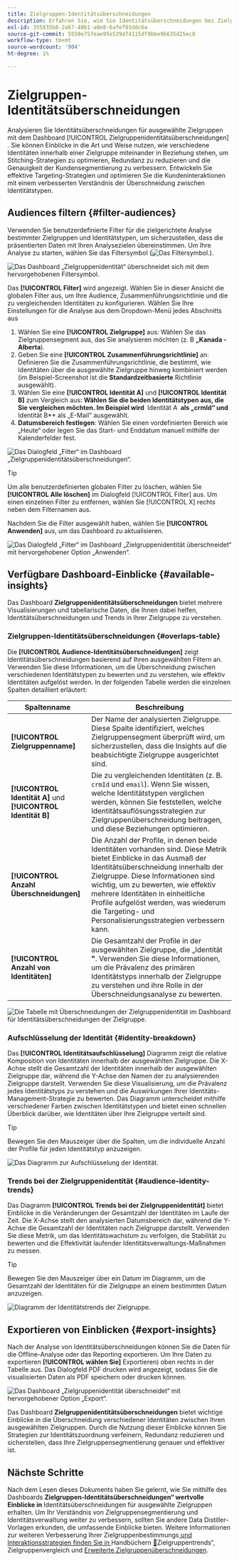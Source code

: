 ```yaml
---
title: Zielgruppen-Identitätsüberschneidungen
description: Erfahren Sie, wie Sie Identitätsüberschneidungen bei Zielgruppen mithilfe des Dashboards Identitätsüberschneidungen bei Zielgruppen analysieren können. Filtern Sie Zielgruppen, geben Sie Zusammenführungsrichtlinien an und untersuchen Sie Identitätsbeziehungen, um datengesteuerte Entscheidungen zu treffen.
exl-id: 355835b8-2a67-40b1-a0e8-6afef01ddc6a
source-git-commit: 5550e757eae95e529d74115df9bbe9b635d25ec8
workflow-type: tm+mt
source-wordcount: '904'
ht-degree: 1%

---
```


# Zielgruppen-Identitätsüberschneidungen

Analysieren Sie Identitätsüberschneidungen für ausgewählte Zielgruppen mit dem Dashboard [!UICONTROL Zielgruppenidentitätsüberschneidungen] . Sie können Einblicke in die Art und Weise nutzen, wie verschiedene Identitäten innerhalb einer Zielgruppe miteinander in Beziehung stehen, um Stitching-Strategien zu optimieren, Redundanz zu reduzieren und die Genauigkeit der Kundensegmentierung zu verbessern. Entwickeln Sie effektive Targeting-Strategien und optimieren Sie die Kundeninteraktionen mit einem verbesserten Verständnis der Überschneidung zwischen Identitätstypen.

## Audiences filtern {#filter-audiences}

Verwenden Sie benutzerdefinierte Filter für die zielgerichtete Analyse bestimmter Zielgruppen und Identitätstypen, um sicherzustellen, dass die präsentierten Daten mit Ihren Analysezielen übereinstimmen. Um Ihre Analyse zu starten, wählen Sie das Filtersymbol (![Das Filtersymbol.](../../../images/icons/filter-icon-white.png)).

![Das Dashboard „Zielgruppenidentität“ überschneidet sich mit dem hervorgehobenen Filtersymbol.](../../images/sql-insights-query-pro-mode/templates/audience-identity-overlaps-filter-icon.png)

Das **[!UICONTROL Filter]** wird angezeigt. Wählen Sie in dieser Ansicht die globalen Filter aus, um Ihre Audience, Zusammenführungsrichtlinie und die zu vergleichenden Identitäten zu konfigurieren. Wählen Sie Ihre Einstellungen für die Analyse aus dem Dropdown-Menü jedes Abschnitts aus

1. Wählen Sie eine **[!UICONTROL Zielgruppe]** aus: Wählen Sie das Zielgruppensegment aus, das Sie analysieren möchten (z. B **„Kanada - Alberta**).
2. Geben Sie eine **[!UICONTROL Zusammenführungsrichtlinie]** an: Definieren Sie die Zusammenführungsrichtlinie, die bestimmt, wie Identitäten über die ausgewählte Zielgruppe hinweg kombiniert werden (im Beispiel-Screenshot ist die **Standardzeitbasierte** Richtlinie ausgewählt).
3. Wählen Sie eine **[!UICONTROL Identität A]** und **[!UICONTROL Identität B]** zum Vergleich aus&#x200B;**: Wählen Sie die beiden Identitätstypen aus, die Sie vergleichen möchten. Im Beispiel wird &#x200B;** Identität A **&#x200B; als „crmId“ und &#x200B;** Identität B** als „E-Mail“ ausgewählt.
4. **Datumsbereich festlegen**: Wählen Sie einen vordefinierten Bereich wie „Heute“ oder legen Sie das Start- und Enddatum manuell mithilfe der Kalenderfelder fest.

![Das Dialogfeld „Filter“ im Dashboard „Zielgruppenidentitätsüberschneidungen“.](../../images/sql-insights-query-pro-mode/templates/audience-identity-overlaps-filters-dialog.png)

>[!TIP]
>
>Um alle benutzerdefinierten globalen Filter zu löschen, wählen Sie **[!UICONTROL Alle löschen]** im Dialogfeld [!UICONTROL Filter] aus. Um einen einzelnen Filter zu entfernen, wählen Sie [!UICONTROL X] rechts neben dem Filternamen aus.

Nachdem Sie die Filter ausgewählt haben, wählen Sie **[!UICONTROL Anwenden]** aus, um das Dashboard zu aktualisieren.

![Das Dialogfeld „Filter“ im Dashboard „Zielgruppenidentität überschneidet“ mit hervorgehobener Option „Anwenden“.](../../images/sql-insights-query-pro-mode/templates/audience-identity-overlaps-apply-filters.png)

## Verfügbare Dashboard-Einblicke {#available-insights}

Das Dashboard **Zielgruppenidentitätsüberschneidungen** bietet mehrere Visualisierungen und tabellarische Daten, die Ihnen dabei helfen, Identitätsüberschneidungen und Trends in Ihrer Zielgruppe zu verstehen.

### Zielgruppen-Identitätsüberschneidungen {#overlaps-table}

Die **[!UICONTROL Audience-Identitätsüberschneidungen]** zeigt Identitätsüberschneidungen basierend auf Ihren ausgewählten Filtern an. Verwenden Sie diese Informationen, um die Überschneidung zwischen verschiedenen Identitätstypen zu bewerten und zu verstehen, wie effektiv Identitäten aufgelöst werden. In der folgenden Tabelle werden die einzelnen Spalten detailliert erläutert:

| Spaltenname | Beschreibung |
|-----------------|-------------------------------|
| **[!UICONTROL Zielgruppenname]** | Der Name der analysierten Zielgruppe. Diese Spalte identifiziert, welches Zielgruppensegment überprüft wird, um sicherzustellen, dass die Insights auf die beabsichtigte Zielgruppe ausgerichtet sind. |
| **[!UICONTROL Identität A]** und **[!UICONTROL Identität B]** | Die zu vergleichenden Identitäten (z. B. `crmId` und `email`). Wenn Sie wissen, welche Identitätstypen verglichen werden, können Sie feststellen, welche Identitätsauflösungsstrategien zur Zielgruppenüberschneidung beitragen, und diese Beziehungen optimieren. |
| **[!UICONTROL Anzahl Überschneidungen]** | Die Anzahl der Profile, in denen beide Identitäten vorhanden sind. Diese Metrik bietet Einblicke in das Ausmaß der Identitätsüberschneidung innerhalb der Zielgruppe. Diese Informationen sind wichtig, um zu bewerten, wie effektiv mehrere Identitäten in einheitliche Profile aufgelöst werden, was wiederum die Targeting- und Personalisierungsstrategien verbessern kann. |
| **[!UICONTROL Anzahl von Identitäten]** | Die Gesamtzahl der Profile in der ausgewählten Zielgruppe, die „Identität **&quot;**. Verwenden Sie diese Informationen, um die Prävalenz des primären Identitätstyps innerhalb der Zielgruppe zu verstehen und ihre Rolle in der Überschneidungsanalyse zu bewerten. |

![Die Tabelle mit Überschneidungen der Zielgruppenidentität im Dashboard für Identitätsüberschneidungen der Zielgruppe.](../../images/sql-insights-query-pro-mode/templates/audience-identity-overlaps-chart.png)

### Aufschlüsselung der Identität {#identity-breakdown}

Das **[!UICONTROL Identitätsaufschlüsselung]** Diagramm zeigt die relative Komposition von Identitäten innerhalb der ausgewählten Zielgruppe. Die X-Achse stellt die Gesamtzahl der Identitäten innerhalb der ausgewählten Zielgruppe dar, während die Y-Achse den Namen der zu analysierenden Zielgruppe darstellt. Verwenden Sie diese Visualisierung, um die Prävalenz jedes Identitätstyps zu verstehen und die Auswirkungen Ihrer Identitäts-Management-Strategie zu bewerten. Das Diagramm unterscheidet mithilfe verschiedener Farben zwischen Identitätstypen und bietet einen schnellen Überblick darüber, wie Identitäten über Ihre Zielgruppe verteilt sind.

>[!TIP]
>
>Bewegen Sie den Mauszeiger über die Spalten, um die individuelle Anzahl der Profile für jeden Identitätstyp anzuzeigen.

![Das Diagramm zur Aufschlüsselung der Identität.](../../images/sql-insights-query-pro-mode/templates/identity-breakdown-chart.png)

### Trends bei der Zielgruppenidentität {#audience-identity-trends}

Das Diagramm **[!UICONTROL Trends bei der Zielgruppenidentität]** bietet Einblicke in die Veränderungen der Gesamtzahl der Identitäten im Laufe der Zeit. Die X-Achse stellt den analysierten Datumsbereich dar, während die Y-Achse die Gesamtzahl der Identitäten nach Zielgruppe darstellt. Verwenden Sie diese Metrik, um das Identitätswachstum zu verfolgen, die Stabilität zu bewerten und die Effektivität laufender Identitätsverwaltungs-Maßnahmen zu messen.

>[!TIP]
>
>Bewegen Sie den Mauszeiger über ein Datum im Diagramm, um die Gesamtzahl der Identitäten für die Zielgruppe an einem bestimmten Datum anzuzeigen.

![Diagramm der Identitätstrends der Zielgruppe.](../../images/sql-insights-query-pro-mode/templates/audience-identity-trends-chart.png)

## Exportieren von Einblicken {#export-insights}

Nach der Analyse von Identitätsüberschneidungen können Sie die Daten für die Offline-Analyse oder das Reporting exportieren. Um Ihre Daten zu exportieren **[!UICONTROL wählen Sie]** Exportieren) oben rechts in der Tabelle aus. Das Dialogfeld PDF drucken wird angezeigt, sodass Sie die visualisierten Daten als PDF speichern oder drucken können.

![Das Dashboard „Zielgruppenidentität überschneidet“ mit hervorgehobener Option „Export“.](../../images/sql-insights-query-pro-mode/templates/audience-identity-overlaps-export.png)

Das Dashboard **Zielgruppenidentitätsüberschneidungen** bietet wichtige Einblicke in die Überschneidung verschiedener Identitäten zwischen Ihren ausgewählten Zielgruppen. Durch die Nutzung dieser Einblicke können Sie Strategien zur Identitätszuordnung verfeinern, Redundanz reduzieren und sicherstellen, dass Ihre Zielgruppensegmentierung genauer und effektiver ist.

## Nächste Schritte

Nach dem Lesen dieses Dokuments haben Sie gelernt, wie Sie mithilfe des Dashboards **Zielgruppen-Identitätsüberschneidungen“ wertvolle Einblicke in** Identitätsüberschneidungen für ausgewählte Zielgruppen erhalten. Um Ihr Verständnis von Zielgruppensegmentierung und Identitätsverwaltung weiter zu verbessern, sollten Sie andere Data Distiller-Vorlagen erkunden, die umfassende Einblicke bieten. Weitere Informationen zur weiteren Verbesserung Ihrer Zielgruppenbestimmungs[ und Interaktionsstrategien finden Sie in ](./trends.md) Handbüchern [&#128279;](./comparison.md)Zielgruppentrends“, Zielgruppenvergleich und [Erweiterte Zielgruppenüberschneidungen](./overlaps.md).
